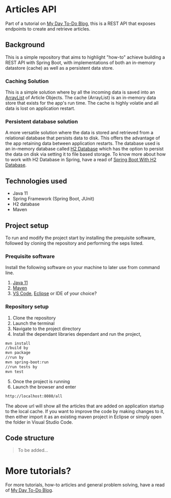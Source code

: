 # Articles API
Part of a tutorial on [My Day To-Do Blog], this is a REST API that exposes endpoints to create and retrieve articles. 

## Background 
This is a simple repository that aims to highlight "how-to" achieve building a REST API with Spring Boot, with implementations of both an in-memory datastore (cache) as well as a persistent data store.

### Caching Solution
This is a simple solution where by all the incoming data is saved into an [ArrayList] of Article Objects. The cache (ArrayList) is an in-memory data store that exists for the app's run time. The cache is highly volatie and all data is lost on application restart.

### Persistent database solution
A more versatile solution where the data is stored and retrieved from a relational database that persists data to disk. This offers the advantage of the app retaining data between application restarts. The database used is an in-memory database called [H2 Database] which has the option to persist the data on disk via setting it to file based storage. To know more about how to work with H2 Database in Spring, have a read of [Spring Boot With H2 Database].

## Technologies used
- Java 11
- Spring Framework (Spring Boot, JUnit)
- H2 database
- Maven 

## Project setup
To run and modify the project start by installing the prequisite software, followed by cloning the repository and performing the seps listed.
### Prequisite software
Install the following software on your machine to later use from command line.
1. [Java 11]
2. [Maven]
3. [VS Code], [Eclipse] or IDE of your choice?

### Repository setup
1. Clone the repository 
2. Launch the terminal
3. Navigate to the project directory
4. Install the dependant libraries dependant and run the project,
```sh
mvn install
//build by 
mvn package
//run by 
mvn spring-boot:run
//run tests by 
mvn test
```
5. Once the project is running
6. Launch the browser and enter
```sh
http://localhost:8080/all
```
The above url will show all the articles that are added on application startup to the local cache.
If you want to improve the code by making changes to it, then either import it as an existing maven project in Eclipse or simply open the folder in Visual Studio Code. 

## Code structure

> To be added...

# More tutorials?
For more tutorials, how-to articles and general problem solving, have a read of [My Day To-Do Blog].

[Java 11]: https://www.oracle.com/au/java/technologies/javase-jdk11-downloads.html
[Maven]: https://maven.apache.org/
[VS Code]: https://code.visualstudio.com/
[ArrayList]: https://docs.oracle.com/javase/8/docs/api/java/util/ArrayList.html
[Eclipse]: https://www.eclipse.org/
[H2 Database]: https://www.h2database.com/html/main.html
[Spring Boot With H2 Database]: https://www.baeldung.com/spring-boot-h2-database
[My Day To-Do Blog]: https://mydaytodo.com/blog
